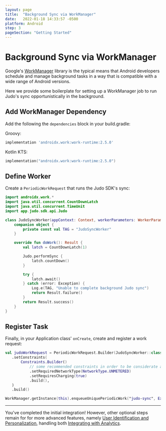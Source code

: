 ```yaml
---
layout: page
title:  "Background Sync via WorkManager"
date:   2022-01-18 14:33:57 -0500
platform: Android
step: 3
pageSection: "Getting Started"
---
```

 # Background Sync via WorkManager

Google's [WorkManager](https://developer.android.com/topic/libraries/architecture/workmanager) library is the typical means that Android developers schedule and manage background tasks in a way that is compatible with a wide range of Android versions.

Here we provide some boilerplate for setting up a WorkManager job to run Judo's sync opportunistically in the background.

## Add WorkManager Dependency

Add the following the `dependencies` block in your build.gradle:

Groovy:

```groovy
implementation 'androidx.work:work-runtime:2.5.0'
```

Kotlin KTS:

```kotlin
implementation("androidx.work:work-runtime:2.5.0")
```

## Define Worker

Create a `PeriodicWorkRequest` that runs the Judo SDK's sync:

```kotlin
import androidx.work.*
import java.util.concurrent.CountDownLatch
import java.util.concurrent.TimeUnit
import app.judo.sdk.api.Judo

class JudoSyncWorker(appContext: Context, workerParameters: WorkerParameters): Worker(appContext, workerParameters) {
    companion object {
        private const val TAG = "JudoSyncWorker"
    }

    override fun doWork(): Result {
        val latch = CountDownLatch(1)

        Judo.performSync {
            latch.countDown()
        }

        try {
            latch.await()
        } catch (error: Exception) {
            Log.e(TAG, "Unable to complete background Judo sync")
            return Result.failure()
        }
        return Result.success()
    }
}
```

 ## Register Task

 Finally, in your Application class' `onCreate`, create and register a work request:

 ```kotlin
 val judoWorkRequest = PeriodicWorkRequest.Builder(JudoSyncWorker::class.java, 1, TimeUnit.HOURS)
    .setConstraints(
        Constraints.Builder()
            // some recommended constraints in order to be considerate about the user's battery and network.
            .setRequiredNetworkType(NetworkType.UNMETERED)
            .setRequiresCharging(true)
            .build(),
    )
    .build()

WorkManager.getInstance(this).enqueueUniquePeriodicWork("judo-sync", ExistingPeriodicWorkPolicy.REPLACE, judoWorkRequest)

 ```

---

You've completed the initial integration!  However, other optional steps remain for for more advanced features, namely [User Identification and Personalization](User-Identification-and-Personalization), handling both [Integrating with Analytics](Integrating-with-Analytics).